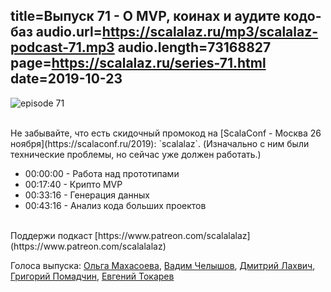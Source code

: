 title=Выпуск 71 - О MVP, коинах и аудите кодо-баз
audio.url=https://scalalaz.ru/mp3/scalalaz-podcast-71.mp3
audio.length=73168827
page=https://scalalaz.ru/series-71.html
date=2019-10-23
----
![episode 71](https://scalalaz.ru/img/episode71.jpg)


<br/>
Не забывайте, что есть скидочный промокод на [ScalaConf - Москва 26 ноября](https://scalaconf.ru/2019):
`scalalaz`.
(Изначально с ним были технические проблемы, но сейчас уже должен работать.)
<br/>

* 00:00:00 - Работа над прототипами
* 00:17:40 - Крипто MVP
* 00:33:16 - Генерация данных
* 00:43:16 - Анализ кода больших проектов

<br/>
Поддержи подкаст [https://www.patreon.com/scalalalaz](https://www.patreon.com/scalalalaz)
<br/>

Голоса выпуска:
[Ольга Махасоева](https://twitter.com/oli_kitty),
[Вадим Челышов](https://github.com/dos65),
[Дмитрий Лахвич](https://github.com/ReiReiRei),
[Григорий Помадчин](https://github.com/pomadchin),
[Евгений Токарев](https://twitter.com/strobegen)

